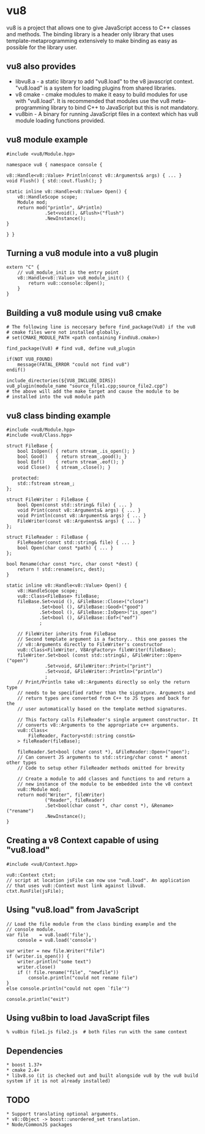# vu8

vu8 is a project that allows one to give JavaScript access to C++ classes and methods. The binding library is a header only library that uses template-metaprogramming extensively to make binding as easy as possible for the library user.

## vu8 also provides

* libvu8.a - a static library to add "vu8.load" to the v8 javascript context. "vu8.load" is a system for loading plugins from shared libraries.
* v8 cmake - cmake modules to make it easy to build modules for use with "vu8.load". It is recommended that modules use the vu8 meta-programming library to bind C++ to JavaScript but this is not mandatory.
* vu8bin - A binary for running JavaScript files in a context which has vu8 module loading functions provided.

## vu8 module example
    #include <vu8/Module.hpp>

    namespace vu8 { namespace console {

    v8::Handle<v8::Value> Println(const v8::Arguments& args) { ... }
    void Flush() { std::cout.flush(); }

    static inline v8::Handle<v8::Value> Open() {
        v8::HandleScope scope;
        Module mod;
        return mod("println", &Println)
                  .Set<void(), &Flush>("flush")
                  .NewInstance();
    }

    } }

## Turning a vu8 module into a vu8 plugin
    extern "C" {
        // vu8_module_init is the entry point
        v8::Handle<v8::Value> vu8_module_init() {
            return vu8::console::Open();
        }
    }

## Building a vu8 module using vu8 cmake
    # The following line is neccesary before find_package(Vu8) if the vu8
    # cmake files were not installed globally.
    # set(CMAKE_MODULE_PATH <path containing FindVu8.cmake>)

    find_package(Vu8) # find vu8, define vu8_plugin

    if(NOT VU8_FOUND)
        message(FATAL_ERROR "could not find vu8")
    endif()

    include_directories(${VU8_INCLUDE_DIRS})
    vu8_plugin(module_name "source_file1.cpp;source_file2.cpp")
    # the above will add the make target and cause the module to be
    # installed into the vu8 module path


## vu8 class binding example
    #include <vu8/Module.hpp>
    #include <vu8/Class.hpp>

    struct FileBase {
        bool IsOpen() { return stream_.is_open(); }
        bool Good()   { return stream_.good(); }
        bool Eof()    { return stream_.eof(); }
        void Close()  { stream_.close(); }

      protected:
        std::fstream stream_;
    };

    struct FileWriter : FileBase {
        bool Open(const std::string& file) { ... }
        void Print(const v8::Arguments& args) { ... }
        void Println(const v8::Arguments& args) { ... }
        FileWriter(const v8::Arguments& args) { ... }
    };

    struct FileReader : FileBase {
        FileReader(const std::string& file) { ... }
        bool Open(char const *path) { ... }
    };

    bool Rename(char const *src, char const *dest) {
        return ! std::rename(src, dest);
    }

    static inline v8::Handle<v8::Value> Open() {
        v8::HandleScope scope;
        vu8::Class<FileBase> fileBase;
        fileBase.Set<void (), &FileBase::Close>("close")
                .Set<bool (), &FileBase::Good>("good")
                .Set<bool (), &FileBase::IsOpen>("is_open")
                .Set<bool (), &FileBase::Eof>("eof")
                ;

        // FileWriter inherits from FileBase
        // Second template argument is a factory.. this one passes the
        // v8::Arguments directly to FileWriter's constructor
        vu8::Class<FileWriter, V8ArgFactory> fileWriter(fileBase);
        fileWriter.Set<bool (const std::string&), &FileWriter::Open>("open")
                  .Set<void, &FileWriter::Print>("print")
                  .Set<void, &FileWriter::Println>("println")
                  ;
        // Print/Println take v8::Arguments directly so only the return type
        // needs to be specified rather than the signature. Arguments and
        // return types are converted from C++ to JS types and back for the
        // user automatically based on the template method signatures.

        // This factory calls FileReader's single argument constructor. It
        // converts v8::Arguments to the appropriate c++ arguments.
        vu8::Class<
            FileReader, Factory<std::string const&>
        > fileReader(fileBase);

        fileReader.Set<bool (char const *), &FileReader::Open>("open");
        // Can convert JS arguments to std::string/char const * amonst other types
        // Code to setup other FileReader methods omitted for brevity

        // Create a module to add classes and functions to and return a
        // new instance of the module to be embedded into the v8 context
        vu8::Module mod;
        return mod("Writer", fileWriter)
                  ("Reader", fileReader)
                  .Set<bool(char const *, char const *), &Rename>("rename")
                  .NewInstance();
    }

## Creating a v8 Context capable of using "vu8.load"
    #include <vu8/Context.hpp>

    vu8::Context ctxt;
    // script at location jsFile can now use "vu8.load". An application
    // that uses vu8::Context must link against libvu8.
    ctxt.RunFile(jsFile);

## Using "vu8.load" from JavaScript
    // Load the file module from the class binding example and the
    // console module.
    var file    = vu8.load('file'),
        console = vu8.load('console')

    var writer = new file.Writer("file")
    if (writer.is_open()) {
        writer.println("some text")
        writer.close()
        if (! file.rename("file", "newfile"))
            console.println("could not rename file")
    }
    else console.println("could not open `file'")

    console.println("exit")

## Using vu8bin to load JavaScript files
    % vu8bin file1.js file2.js  # both files run with the same context

## Dependencies
    * boost 1.37+
    * cmake 2.4+
    * libv8.so (it is checked out and built alongside vu8 by the vu8 build system if it is not already installed)

## TODO
    * Support translating optional arguments.
    * v8::Object -> boost::unordered_set translation.
    * Node/CommonJS packages
